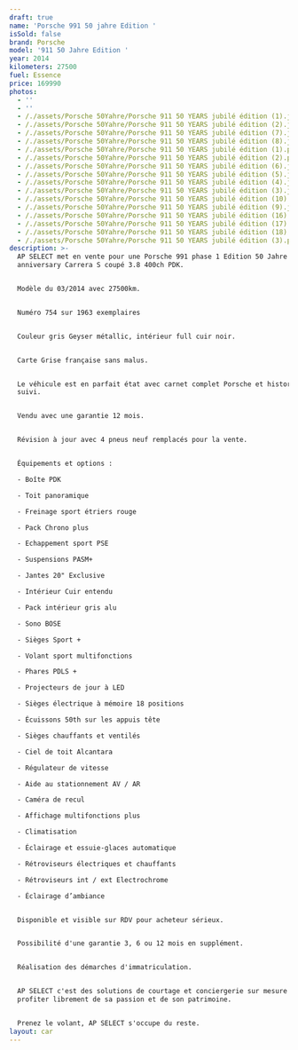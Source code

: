 ```yaml
---
draft: true
name: 'Porsche 991 50 jahre Edition '
isSold: false
brand: Porsche
model: '911 50 Jahre Edition '
year: 2014
kilometers: 27500
fuel: Essence
price: 169990
photos:
  - ''
  - ''
  - /./assets/Porsche 50Yahre/Porsche 911 50 YEARS jubilé édition (1).jpg
  - /./assets/Porsche 50Yahre/Porsche 911 50 YEARS jubilé édition (2).jpg
  - /./assets/Porsche 50Yahre/Porsche 911 50 YEARS jubilé édition (7).jpg
  - /./assets/Porsche 50Yahre/Porsche 911 50 YEARS jubilé édition (8).jpg
  - /./assets/Porsche 50Yahre/Porsche 911 50 YEARS jubilé édition (1).png
  - /./assets/Porsche 50Yahre/Porsche 911 50 YEARS jubilé édition (2).png
  - /./assets/Porsche 50Yahre/Porsche 911 50 YEARS jubilé édition (6).jpg
  - /./assets/Porsche 50Yahre/Porsche 911 50 YEARS jubilé édition (5).jpg
  - /./assets/Porsche 50Yahre/Porsche 911 50 YEARS jubilé édition (4).jpg
  - /./assets/Porsche 50Yahre/Porsche 911 50 YEARS jubilé édition (3).jpg
  - /./assets/Porsche 50Yahre/Porsche 911 50 YEARS jubilé édition (10).jpg
  - /./assets/Porsche 50Yahre/Porsche 911 50 YEARS jubilé édition (9).jpg
  - /./assets/Porsche 50Yahre/Porsche 911 50 YEARS jubilé édition (16).jpg
  - /./assets/Porsche 50Yahre/Porsche 911 50 YEARS jubilé édition (17).jpg
  - /./assets/Porsche 50Yahre/Porsche 911 50 YEARS jubilé édition (18).jpg
  - /./assets/Porsche 50Yahre/Porsche 911 50 YEARS jubilé édition (3).png
description: >-
  AP SELECT met en vente pour une Porsche 991 phase 1 Edition 50 Jahre
  anniversary Carrera S coupé 3.8 400ch PDK.


  Modèle du 03/2014 avec 27500km.


  Numéro 754 sur 1963 exemplaires


  Couleur gris Geyser métallic, intérieur full cuir noir.


  Carte Grise française sans malus.


  Le véhicule est en parfait état avec carnet complet Porsche et historique
  suivi.


  Vendu avec une garantie 12 mois.


  Révision à jour avec 4 pneus neuf remplacés pour la vente.


  Équipements et options :

  - Boîte PDK

  - Toit panoramique

  - Freinage sport étriers rouge

  - Pack Chrono plus

  - Echappement sport PSE

  - Suspensions PASM+

  - Jantes 20" Exclusive

  - Intérieur Cuir entendu

  - Pack intérieur gris alu

  - Sono BOSE

  - Sièges Sport +

  - Volant sport multifonctions

  - Phares PDLS +

  - Projecteurs de jour à LED

  - Sièges électrique à mémoire 18 positions

  - Écuissons 50th sur les appuis tête

  - Sièges chauffants et ventilés

  - Ciel de toit Alcantara

  - Régulateur de vitesse

  - Aide au stationnement AV / AR

  - Caméra de recul

  - Affichage multifonctions plus

  - Climatisation

  - Éclairage et essuie-glaces automatique

  - Rétroviseurs électriques et chauffants

  - Rétroviseurs int / ext Electrochrome

  - Éclairage d’ambiance


  Disponible et visible sur RDV pour acheteur sérieux.


  Possibilité d'une garantie 3, 6 ou 12 mois en supplément.


  Réalisation des démarches d'immatriculation.


  AP SELECT c'est des solutions de courtage et conciergerie sur mesure pour
  profiter librement de sa passion et de son patrimoine.


  Prenez le volant, AP SELECT s'occupe du reste.
layout: car
---
```



